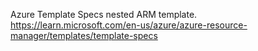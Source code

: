 Azure Template Specs nested ARM template.
https://learn.microsoft.com/en-us/azure/azure-resource-manager/templates/template-specs

